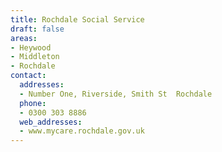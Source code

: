 ```yaml
---
title: Rochdale Social Service
draft: false
areas:
- Heywood
- Middleton
- Rochdale
contact:
  addresses:
  - Number One, Riverside, Smith St  Rochdale
  phone:
  - 0300 303 8886
  web_addresses:
  - www.mycare.rochdale.gov.uk
---
```


